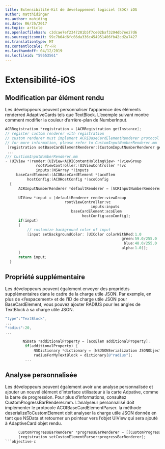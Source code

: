 ```yaml
---
title: Extensibilité-Kit de développement logiciel (SDK) iOS
author: matthidinger
ms.author: mahiding
ms.date: 06/26/2017
ms.topic: article
ms.openlocfilehash: c3dcae7ef2347201b5f7ce02baf3204db7ee27d6
ms.sourcegitcommit: 99c7b64d6fc66da336c454951406fb42cd2a7427
ms.translationtype: MT
ms.contentlocale: fr-FR
ms.lasthandoff: 04/12/2019
ms.locfileid: "59553561"
---
```

# <a name="extensibility---ios"></a>Extensibilité-iOS

## <a name="changing-per-element-rendering"></a>Modification par élément rendu

Les développeurs peuvent personnaliser l’apparence des éléments renderred AdaptiveCards tels que TextBlock.
L’exemple suivant montre comment modifier la couleur d’arrière-plan de NumberInput.

```objective-c
ACRRegistration *registration = [ACRRegistration getInstance];
// register custom renderer with registration
// custom renderer must implement ACRIBaseCardElementRenderer protocol
// for more information, please refer to CustomInputNumberRenderer.mm
 [registration setBaseCardElementRenderer:[CustomInputNumberRenderer getInstance] cardElementType:ACRNumberInput];
 ...
/// CustiomInputNumberRenderer.mm
- (UIView *)render:(UIView<ACRIContentHoldingView> *)viewGroup
              rootViewController:(UIViewController *)vc
              inputs:(NSArray *)inputs
     baseCardElement:(ACOBaseCardElement *)acoElem
          hostConfig:(ACOHostConfig *)acoConfig
  {
      ACRInputNumberRenderer *defaultRenderer = [ACRInputNumberRenderer getInstance];
 
      UIView *input = [defaultRenderer render:viewGroup
                           rootViewController:vc
                                       inputs:inputs
                              baseCardElement:acoElem
                                   hostConfig:acoConfig];
      if(input)
      {   
          // customize background color of input
          [input setBackgroundColor: [UIColor colorWithRed:1.0
                                                     green:59.0/255.0
                                                      blue:48.0/255.0
                                                     alpha:1.0]];
      }
      return input;
  }
  ```

 ## <a name="additional-property"></a>Propriété supplémentaire

 Les développeurs peuvent également envoyer des propriétés supplémentaires dans le cadre de la charge utile JSON.
Par exemple, en plus de «l’espacement» et de l’ID de charge utile JSON pour BaseCardElement, vous pouvez ajouter RADIUS pour les angles de TextBlock à sa charge utile JSON.

 ```objective-c
 "type":"TextBlock",
 ...
 "radius":20,
 ...
 ```

 ```objective-c
         NSData *additionalProperty = [acoElem additionalProperty];
          if(additionalProperty) {
              NSDictionary *dictionary = [NSJSONSerialization JSONObjectWithData:additionalProperty options:NSJSONReadingMutableLeaves error:nil];
              radiusForMyTextBlock = dictionary[@"radius"];
          ...
```
 ## <a name="custom-parsing"></a>Analyse personnalisée

Les développeurs peuvent également avoir une analyse personnalisée et ajouter un nouvel élément d’interface utilisateur à la carte Adpative, comme la barre de progression. Pour plus d’informations, consultez CustomProgressBarRenderer.mm.
L’analyseur personnalisé doit implémenter le protocole ACOIBaseCardElementParser. la méthode deserializeToCustomElement doit analyser la charge utile JSON donnée en tant que NSData et retourner un pointeur vers l’objet UIView qui sera ajouté à AdaptiveCard objet rendu.

```objective-c
      CustomProgressBarRenderer *progressBarRenderer = [[CustomProgressBarRenderer alloc] init];
      [registration setCustomElementParser:progressBarRenderer];
```objective-c